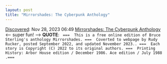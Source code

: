 ```yaml
---
layout: post
title: "Mirrorshades: The Cyberpunk Anthology"
---
```

[Discovered](http://rolandtanglao.com/2020/07/29/p1-blogthis-checkvist-list-links-to-blog/): Nov 28, 2023 06:49 [Mirrorshades: The Cyberpunk Anthology](https://www.rudyrucker.com/mirrorshades/HTML/) <-- super fun! --> **QUOTE**: ` ===  This is a free online edition of Bruce Sterling's anthology Mirrorshades. ===  Coverted to webpage by Rudy Rucker, posted September 2022, and updated November 2023.. ===  Each story is Copyright (C) 2022 to its original authors. ===  Printing History: Arbor House edition / December 1986. Ace edition / July 1988 .===`

